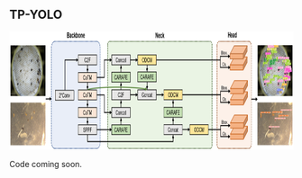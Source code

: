 ## TP-YOLO
<img src="https://github.com/Ericdiii/TP-YOLO/blob/main/figure/TP-YOLO.png?raw=true" height="210"/>

Code coming soon.
